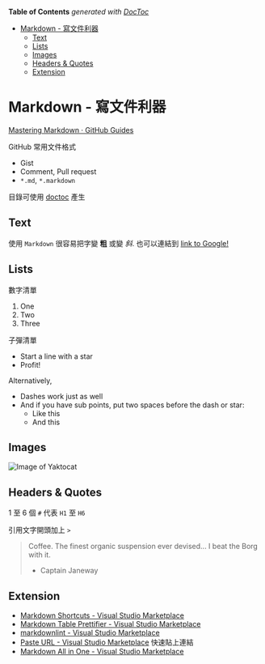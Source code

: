 <!-- START doctoc generated TOC please keep comment here to allow auto update -->
<!-- DON'T EDIT THIS SECTION, INSTEAD RE-RUN doctoc TO UPDATE -->
**Table of Contents**  *generated with [DocToc](https://github.com/thlorenz/doctoc)*

- [Markdown - 寫文件利器](#markdown---%E5%AF%AB%E6%96%87%E4%BB%B6%E5%88%A9%E5%99%A8)
    - [Text](#text)
    - [Lists](#lists)
    - [Images](#images)
    - [Headers & Quotes](#headers--quotes)
    - [Extension](#extension)

<!-- END doctoc generated TOC please keep comment here to allow auto update -->

# Markdown - 寫文件利器

[Mastering Markdown &middot; GitHub Guides](https://guides.github.com/features/mastering-markdown/)

GitHub 常用文件格式

- Gist
- Comment, Pull request
- `*.md`, `*.markdown`

目錄可使用 [doctoc](https://github.com/thlorenz/doctoc) 產生

## Text

使用 `Markdown` 很容易把字變 **粗** 或變 *斜*. 也可以連結到 [link to Google!](http://google.com)

## Lists

數字清單

1. One
2. Two
3. Three

子彈清單

* Start a line with a star
* Profit!

Alternatively,

- Dashes work just as well
- And if you have sub points, put two spaces before the dash or star:
  - Like this
  - And this

## Images

![Image of Yaktocat](https://octodex.github.com/images/yaktocat.png)

## Headers & Quotes

1 至 6 個 `#` 代表 `H1` 至 `H6`

引用文字開頭加上 `>`

> Coffee. The finest organic suspension ever devised... I beat the Borg with it.
> - Captain Janeway

## Extension

- [Markdown&#32;Shortcuts&#32;-&#32;Visual&#32;Studio&#32;Marketplace](https://marketplace.visualstudio.com/items?itemName=mdickin.markdown-shortcuts)
- [Markdown&#32;Table&#32;Prettifier&#32;-&#32;Visual&#32;Studio&#32;Marketplace](https://marketplace.visualstudio.com/items?itemName=darkriszty.markdown-table-prettify)
- [markdownlint&#32;-&#32;Visual&#32;Studio&#32;Marketplace](https://marketplace.visualstudio.com/items?itemName=DavidAnson.vscode-markdownlint)
- [Paste&#32;URL&#32;-&#32;Visual&#32;Studio&#32;Marketplace](https://marketplace.visualstudio.com/items?itemName=kukushi.pasteurl) 快速貼上連結
- [Markdown&#32;All&#32;in&#32;One&#32;-&#32;Visual&#32;Studio&#32;Marketplace](https://marketplace.visualstudio.com/items?itemName=yzhang.markdown-all-in-one)